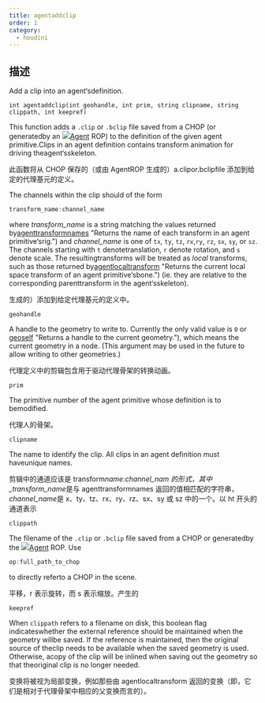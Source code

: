```yaml
---
title: agentaddclip
order: 1
category:
  - houdini
---
```

    
## 描述

Add a clip into an agent‘sdefinition.

`int agentaddclip(int geohandle, int prim, string clipname, string clippath, int keepref)`

This function adds a `.clip` or `.bclip` file saved from a CHOP (or
generatedby an
[![](../../icons/CROWDS/agent.svg)Agent](../../nodes/out/agent.html "This
output operator is used to write agent definition files.") ROP) to the
definition of the given agent primitive.Clips in an agent definition contains
transform animation for driving theagent‘sskeleton.

此函数将从 CHOP 保存的（或由 AgentROP 生成的）a.clipor.bclipfile 添加到给定的代理基元的定义。

The channels within the clip should of the form

```c
transform_name:channel_name
```

where _transform_name_ is a string matching the
values returned by[agenttransformnames](agenttransformnames.html) "Returns the
name of each transform in an agent primitive‘srig.") and _channel_name_ is
one of `tx`, `ty`, `tz`, `rx`,`ry`, `rz`, `sx`, `sy`, or `sz`. The channels
starting with `t` denotetranslation, `r` denote rotation, and `s` denote
scale. The resultingtransforms will be treated as _local_ transforms, such as
those returned by[agentlocaltransform](agentlocaltransform.html) "Returns the
current local space transform of an agent primitive‘sbone.") (ie. they are
relative to the corresponding parenttransform in the agent‘sskeleton).

生成的）添加到给定代理基元的定义中。

`geohandle`

A handle to the geometry to write to. Currently the only valid value is `0` or
[geoself](geoself.html) "Returns a handle to the current geometry."), which
means the current geometry in a node. (This argument may be used in the future
to allow writing to other geometries.)

代理定义中的剪辑包含用于驱动代理骨架的转换动画。

`prim`

The primitive number of the agent primitive whose definition is to bemodified.

代理人的骨架。

`clipname`

The name to identify the clip. All clips in an agent definition must
haveunique names.

剪辑中的通道应该是 transform*name:channel_nam 的形式，其中\_transform_name*是与 agenttransformnames 返回的值相匹配的字符串，*channel_name*是 x、ty、tz、rx、ry、rz、sx、sy 或 sz 中的一个。以 ht 开头的通道表示

`clippath`

The filename of the `.clip` or `.bclip` file saved from a CHOP or generatedby
the [![](../../icons/CROWDS/agent.svg)Agent](../../nodes/out/agent.html "This
output operator is used to write agent definition files.") ROP. Use

```c
op:full_path_to_chop
```

to directly referto a CHOP in the scene.

平移，r 表示旋转，而 s 表示缩放。产生的

`keepref`

When `clippath` refers to a filename on disk, this boolean flag
indicateswhether the external reference should be maintained when the geometry
willbe saved. If the reference is maintained, then the original source of
theclip needs to be available when the saved geometry is used. Otherwise,
acopy of the clip will be inlined when saving out the geometry so that
theoriginal clip is no longer needed.

变换将被视为局部变换，例如那些由 agentlocaltransform 返回的变换（即，它们是相对于代理骨架中相应的父变换而言的）。
